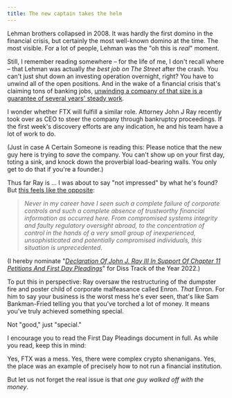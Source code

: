 ```yaml
---
title: The new captain takes the helm
---
```


Lehman brothers collapsed in 2008. It was hardly the first domino in the financial crisis, but certainly the most well-known domino at the time. The most visible. For a lot of people, Lehman was the "oh this is *real*" moment.

Still, I remember reading somewhere – for the life of me, I don't recall where – that Lehman was actually *the best job on The Street* after the crash. You can't just shut down an investing operation overnight, right? You have to unwind all of the open positions. And in the wake of a financial crisis that's claiming tons of banking jobs, [unwinding a company of that size is a guarantee of several years' steady work](https://www.bloomberg.com/features/2022-lehman-brothers-collapse-plan-repay-after-bankruptcy/).

I wonder whether FTX will fulfill a similar role. Attorney John J Ray recently took over as CEO to steer the company through bankruptcy proceedings. If the first week's discovery efforts are any indication, he and his team have a lot of work to do.

(Just in case A Certain Someone is reading this: Please notice that the new guy here is trying to *save* the company. You can't show up on your first day, toting a sink, and knock down the proverbial load-bearing walls. You only get to do that if you're a founder.)

Thus far Ray is … I was about to say "not impressed" by what he's found? But [this feels like the opposite](https://pacer-documents.s3.amazonaws.com/33/188450/042020648197.pdf):

> *Never in my career have I seen such a complete failure of corporate controls and such a complete absence of trustworthy financial information as occurred here. From compromised systems integrity and faulty regulatory oversight abroad, to the concentration of control in the hands of a very small group of inexperienced, unsophisticated and potentially compromised individuals, this situation is unprecedented.*

(I hereby nominate "[*Declaration Of John J. Ray III In Support Of Chapter 11 Petitions And First Day Pleadings*](https://pacer-documents.s3.amazonaws.com/33/188450/042020648197.pdf)" for Diss Track of the Year 2022.)

To put this in perspective: Ray oversaw the restructuring of the dumpster fire and poster child of corporate malfeasance called Enron. *That* Enron. For him to say your business is the worst mess he's ever seen, that's like Sam Bankman-Fried telling you that you've torched a lot of money. It means you've truly achieved something special.

Not "good," just "special."

I encourage you to read the First Day Pleadings document in full. As while you read, keep this in mind:

Yes, FTX was a mess. Yes, there were complex crypto shenanigans. Yes, the place was an example of precisely how to not run a financial institution.

But let us not forget the real issue is that *one guy walked off with the money*.
